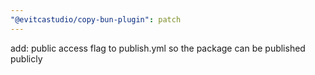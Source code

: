 ```yaml
---
"@evitcastudio/copy-bun-plugin": patch
---
```


add: public access flag to publish.yml so the package can be published publicly
